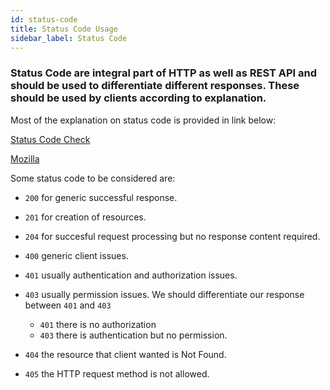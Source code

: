 ```yaml
---
id: status-code
title: Status Code Usage
sidebar_label: Status Code
---
```


### Status Code are integral part of HTTP as well as REST API and should be used to differentiate different responses. These should be used by clients according to explanation.



Most of the explanation on status code is provided in link below:

[Status Code Check](https://httpstatus.com/)

[Mozilla](https://developer.mozilla.org/en-US/docs/Web/HTTP/Status)


Some status code to be considered are:

* `200` for generic successful response.
* `201` for creation of resources.
* `204` for succesful request processing but no response content required.


* `400` generic client issues.
* `401` usually authentication and authorization issues.
* `403` usually permission issues. We should differentiate our response between `401` and `403`
    - `401` there is no authorization
    - `403` there is authentication but no permission.
* `404` the resource that client wanted is Not Found.
* `405` the HTTP request method is not allowed.